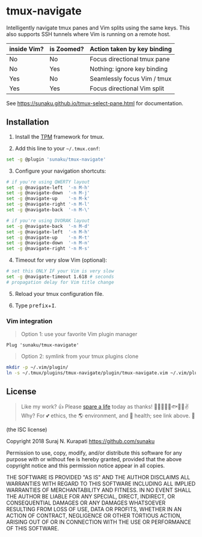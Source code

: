 # tmux-navigate

Intelligently navigate tmux panes and Vim splits using the same keys.
This also supports SSH tunnels where Vim is running on a remote host.

  | inside Vim? | is Zoomed? | Action taken by key binding |
  | ----------- | ---------- | --------------------------- |
  | No          | No         | Focus directional tmux pane |
  | No          | Yes        | Nothing: ignore key binding |
  | Yes         | No         | Seamlessly focus Vim / tmux |
  | Yes         | Yes        | Focus directional Vim split |

See https://sunaku.github.io/tmux-select-pane.html for documentation.

## Installation

1. Install the [TPM] framework for tmux.

[TPM]: https://github.com/tmux-plugins/tpm

2. Add this line to your `~/.tmux.conf`:
```sh
set -g @plugin 'sunaku/tmux-navigate'
```

3. Configure your navigation shortcuts:
```sh
# if you're using QWERTY layout
set -g @navigate-left  '-n M-h'
set -g @navigate-down  '-n M-j'
set -g @navigate-up    '-n M-k'
set -g @navigate-right '-n M-l'
set -g @navigate-back  '-n M-\'

# if you're using DVORAK layout
set -g @navigate-back  '-n M-d'
set -g @navigate-left  '-n M-h'
set -g @navigate-up    '-n M-t'
set -g @navigate-down  '-n M-n'
set -g @navigate-right '-n M-s'
```

4. Timeout for very slow Vim (optional):
```sh
# set this ONLY IF your Vim is very slow
set -g @navigate-timeout 1.618 # seconds
# propagation delay for Vim title change
```

5. Reload your tmux configuration file.

6. Type <kbd>prefix</kbd>+<kbd>I</kbd>.

### Vim integration

> Option 1: use your favorite Vim plugin manager
```vim
Plug 'sunaku/tmux-navigate'
```

> Option 2: symlink from your tmux plugins clone
```sh
mkdir -p ~/.vim/plugin/
ln -s ~/.tmux/plugins/tmux-navigate/plugin/tmux-navigate.vim ~/.vim/plugin/
```

## License

[Spare A Life]: https://sunaku.github.io/vegan-for-life.html
> Like my work? 👍 Please [spare a life] today as thanks! 🐄🐖🐑🐔🐣🐟✨🙊✌  
> Why? For 💕 ethics, the 🌎 environment, and 💪 health; see link above. 🙇

(the ISC license)

Copyright 2018 Suraj N. Kurapati <https://github.com/sunaku>

Permission to use, copy, modify, and/or distribute this software for any
purpose with or without fee is hereby granted, provided that the above
copyright notice and this permission notice appear in all copies.

THE SOFTWARE IS PROVIDED "AS IS" AND THE AUTHOR DISCLAIMS ALL WARRANTIES
WITH REGARD TO THIS SOFTWARE INCLUDING ALL IMPLIED WARRANTIES OF
MERCHANTABILITY AND FITNESS. IN NO EVENT SHALL THE AUTHOR BE LIABLE FOR
ANY SPECIAL, DIRECT, INDIRECT, OR CONSEQUENTIAL DAMAGES OR ANY DAMAGES
WHATSOEVER RESULTING FROM LOSS OF USE, DATA OR PROFITS, WHETHER IN AN
ACTION OF CONTRACT, NEGLIGENCE OR OTHER TORTIOUS ACTION, ARISING OUT OF
OR IN CONNECTION WITH THE USE OR PERFORMANCE OF THIS SOFTWARE.
